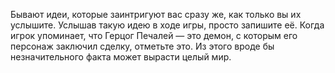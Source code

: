 Бывают идеи, которые заинтригуют вас сразу же, как только вы их услышите. Услышав такую идею в ходе игры, просто запишите её. Когда игрок упоминает, что Герцог Печалей — это демон, с которым его персонаж заключил сделку, отметьте это. Из этого вроде бы незначительного факта может вырасти целый мир.
